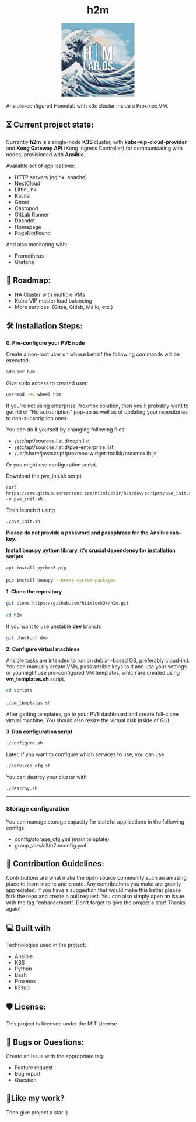 <h1 align="center" id="title">h2m</h1>

<p align="center"><img src="pictures/h2mlogo.jpg" width ="200" height ="200" alt="project-image"></p>

<p id="description">Ansible-configured Homelab with k3s cluster inside a Proxmox VM.
</p>

<h2>⏳ Current project state:</h2>

Currently **h2m** is a single-node **K3S** cluster, with **kube-vip-cloud-provider** and **Kong Gateway API** (Kong Ingress Controller) for communicating with nodes, provisioned with **Ansible**.

Available set of applications:

* HTTP servers (nginx, apache)
* NextCloud
* LittleLink
* Kavita
* Ghost
* Castopod
* GitLab Runner
* Dashdot
* Homepage
* PageNotFound

And also monitoring with:

* Prometheus
* Grafana

<h2>🎯 Roadmap:</h2>

* HA Cluster with multiple VMs
* Kube-VIP master load balancing
* More services! (Gitea, Gitlab, Mailu, etc.)

<h2>🛠️ Installation Steps:</h2>

<p><strong>0. Pre-configure your PVE node</strong></p>
Create a non-root user on whose behalf the following commands will be executed:

```bash
adduser h2m
```
Give sudo access to created user:

```bash
usermod -aG wheel h2m
```

If you're not using enterprise Proxmox solution, then you'll probably want to get rid of "No subscription" pop-up as well as of updating your repositories to non-subscription ones.

You can do it yourself by changing following files:

* /etc/apt/sources.list.d/ceph.list
* /etc/apt/sources.list.d/pve-enterprise.list
* /usr/share/javascript/proxmox-widget-toolkit/proxmoxlib.js

Or you might use configuration script.

Download the pve_init.sh script
```
curl https://raw.githubusercontent.com/hiimluck3r/h2m/dev/scripts/pve_init.sh -o pve_init.sh
```
Then launch it using

```bash
./pve_init.sh
```

**Please do not provide a password and passphrase for the Ansible ssh-key.**

**Install beaupy python library, it's crucial dependency for installation scripts**

```bash
apt install python3-pip

pip install beaupy --break-system-packages
```

<p><strong>1. Clone the repository</strong></p>

```bash
git clone https://github.com/hiimluck3r/h2m.git

cd h2m
```

If you want to use unstable **dev** branch:

```bash
git checkout dev
```

<p><strong>2. Configure virtual machines</strong></p>

Ansible tasks are intended to run on debian-based OS, preferably cloud-init.
You can manually create VMs, pass ansible keys to it and use your settings or you might use pre-configured VM templates, which are created using **vm_templates.sh** script.

```bash
cd scripts

./vm_templates.sh
```

After getting templates, go to your PVE dashboard and create full-clone virtual machine. You should also resize the virtual disk inside of GUI.

<p><strong>3. Run configuration script</strong></p>

```bash
./configure.sh
```

Later, if you want to configure which services to use, you can use

```bash
./services_cfg.sh
```

You can destroy your cluster with

```bash
./destroy.sh
```
---
<h3>Storage configuration</h3>

You can manage storage capacity for stateful applications in the following configs:

* config/storage_cfg.yml (main template)
* group_vars/all/h2mconfig.yml

<h2>🍰 Contribution Guidelines:</h2>

Contributions are what make the open source community such an amazing place to learn inspire and create. Any contributions you make are greatly appreciated. If you have a suggestion that would make this better please fork the repo and create a pull request. You can also simply open an issue with the tag "enhancement". Don't forget to give the project a star! Thanks again!

<h2>💻 Built with</h2>

Technologies used in the project:

*   Ansible
*   K3S
*   Python
*   Bash
*   Proxmox
*   k3sup

<h2>🛡️ License:</h2>

This project is licensed under the MIT License

<h2>🐛 Bugs or Questions:</h2>

Create an Issue with the appropriate tag:
* Feature request
* Bug report
* Question

<h2>💖Like my work?</h2>

Then give project a star :)